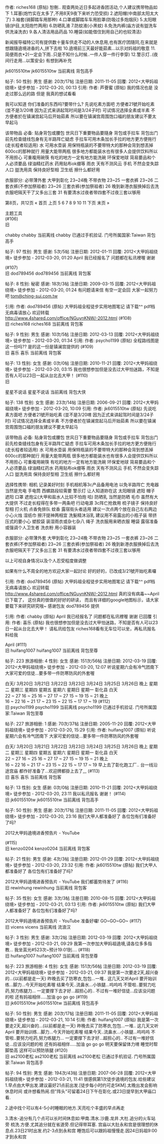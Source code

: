作者: riches168 (原帖)
恕刪..
观查两处近日多起进香团活动,个人建议携带物品如下
1.耳塞(炮竹实在太多了,不用8天9夜下来听力恐受损)
2.遮阳帽(中南部太阳太大了)
3.袖套(骑脚踏车用那种)
4.口罩或脚踏车车用脸罩(防吸过多炮烟灰)
5.太阳眼镜(护目,太阳炮竹两用)
6.防晒乳液
7.防蚊液(小黑蚊)
8.免洗内裤(庙方说有盥洗车供洗澡洗衣)
9.各人清洁用品药品
10.睡袋(如能借住到用自己的也较清洁)

新闻报导福特公司有提供数十量车供走不动的人休息用,也有医疗团隨同,在来就是想跟隨遶境进香的人,拼下去啦
10.遶境前三天最好能茹素...以示对妈祖的敬意
11.简便雨衣*2(一定会下雨..只是不知什么时候..一件人穿一件行李穿)
12.警示灯..(夜间行走用...以策安全)
有想到再补充

jk6015510tw  jk6015510tw 当前离线
背包高手

 	
帖子: 50
性别: 男生
感谢: 20次/17帖
注册日期: 2011-11-05
回覆: 2012<大甲妈祖绕境> 徒步参加 - 2012-03-20, 00:13
引用:
作者: 芦薈蜜 (原帖)
我的情况也是 没走过那么远的路 但是 我真的想试看看

我可以知道 你们准备的东西吗?要带什么?
先说吃素方面吧
方便者21號开始吃素
(並不是3/20唷 因为正式来讲起驾时间是3/24子时)
可试情况选择全素或半素
不方便者於在镇澜宫起马后开始茹素
所以要在镇澜宫周围饱口福的朋友建议不要太早起马

该带物品
必备:
贴身背包或腰包 世风日下重要物品要隨身
背包或手拉车 背包出门前先检查缝线包身有无半路阵亡疑虑
手拉车可用木条加长手拉的地方更方便拖行(走长程者较适用)
水 可用水壶装 用保特瓶装的不要带特大的那种会背到想丟掉600cc的那种就行 用量大能带两瓶 很多地方都能装水也有很多人会提供饮料所以不用担心
可重複用碗筷 有吃的地方一定有地方能洗碗 环保爱地球
简易要品和个人必须要品 绿油精红药水 药用贴布ok绷等
雨衣 天有不测风云
手机 不然会变失踪人口
盥洗用具 保持良好型相
卫生纸 擦什么都好用

衣服部分:
必带薄外套
大甲到彰化
23~24晚 不带衣物
23~25 一套衣裤
23~26 二套衣裤(不参加祭祖者)
23~26 三套衣裤(参加祭祖者)
26 晚到新港衣服换掉后去洗衣服吧隔天干了又多出三套
31 有要清水过夜者带四套不过夜三套以够用


 	
第8页，共12页	« 首页	上页	 5 	 6 	 7 	 8 	 9 	10	11	下页	末页 »	
 
主题工具  
(#106)  
旧
	
chabby  chabby 当前离线  chabby 已通过手机验证. 门号所属国家:Taiwan
背包高手

 	
帖子: 97
性别: 男生
感谢: 5次/5帖
注册日期: 2012-01-11
回覆: 2012<大甲妈祖绕境> 徒步参加 - 2012-03-20, 01:20
April 
我已经报名了
问题都在私讯裡喔
谢谢
 
 
(#107)  
旧
dod789456  dod789456 当前离线
背包客

 	
帖子: 8
性别: 秘密
感谢: 18次/3帖
注册日期: 2009-03-15
回覆: 2012<大甲妈祖绕境> 徒步参加 - 2012-03-20, 01:24
有问题请来信
有空一定会回
大家一起努力吧
tom@ching-sui.com.tw


引用:
作者: dod789456 (原帖)
大甲妈祖全程徒步实用地图笔记 请下载^^
pdf档 无病毒请放心
欢迎转载
http://www.4shared.com/office/NGuynKNW/-2012.html
(#108)  
旧
riches168  riches168 当前离线
背包客

 	
帖子: 9
性别: 男生
感谢: 10次/5帖
注册日期: 2012-03-13
回覆: 2012<大甲妈祖绕境> 徒步参加 - 2012-03-20, 01:34
引用:
作者: psycho1199 (原帖)
全程路线图是这一份吗??
是的这一份是镇澜宫提供的
(#109)  
旧
喜乐  喜乐 当前离线
背包客

 	
帖子: 13
性别: 女生
感谢: 0次/0帖
注册日期: 2010-11-21
回覆: 2012<大甲妈祖绕境> 徒步参加 - 2012-03-20, 03:15
我也很想参加但是没去过大甲怕迷路，不知是否有人可以23日一起从台北去大甲！
(#110)  
旧
	
星星不说话  星星不说话 当前离线
背包大侠

 	
帖子: 138
性别: 女生
感谢: 23次/14帖
注册日期: 2006-09-21
回覆: 2012<大甲妈祖绕境> 徒步参加 - 2012-03-20, 10:09
引用:
作者: jk6015510tw (原帖)
先说吃素方面吧
方便者21號开始吃素
(並不是3/20唷 因为正式来讲起驾时间是3/24子时)
可试情况选择全素或半素
不方便者於在镇澜宫起马后开始茹素
所以要在镇澜宫周围饱口福的朋友建议不要太早起马

该带物品
必备:
贴身背包或腰包 世风日下重要物品要隨身
背包或手拉车 背包出门前先检查缝线包身有无半路阵亡疑虑
手拉车可用木条加长手拉的地方更方便拖行(走长程者较适用)
水 可用水壶装 用保特瓶装的不要带特大的那种会背到想丟掉600cc的那种就行 用量大能带两瓶 很多地方都能装水也有很多人会提供饮料所以不用担心
可重複用碗筷 有吃的地方一定有地方能洗碗 环保爱地球
简易要品和个人必须要品 绿油精红药水 药用贴布ok绷等
雨衣 天有不测风云
手机 不然会变失踪人口
盥洗用具 保持良好型相
卫生纸 擦什么都好用

选择性携带:
相机 记录美好时刻
手机相机等3c产品备用电池 以免半路阵亡
充电器 当然是充电
手电筒 西螺路段较需要
警示灯 让人知道妳在这
太阳眼镜 遮阳
帽子 遮阳
口罩 遮炮尘(大甲和盐水人比较不怕炮 哈)
防晒乳 当然是防晒
毛巾 虽然有大大提供 不过走长程得在多带一两条吧
行动电源 3c阵亡抢救用
梳子镜子 保持良好型相
打火机 点香免排队
蚊香 露宿街头者适用 建议一次点两个放在自己左右两边 小心火烛
湿纸巾 擦汗提神两相宜
洗髮精沐浴乳 建议用不易露出的小瓶子装 带挤压式的要小心
塑胶袋 装湿雨衣或杂七杂八
绳子 洗衣服用来晒衣服
睡袋 露宿准备或强调个人卫生者
洗衣粉 用小容器装

衣服部分:
必带薄外套
大甲到彰化
23~24晚 不带衣物
23~25 一套衣裤
23~26 二套衣裤(不参加祭祖者)
23~26 三套衣裤(参加祭祖者)
26 晚到新港衣服换掉后去洗衣服吧隔天干了又多出三套
31 有要清水过夜者带四套不过夜三套以够用

以上可视自身情况以及个人忍受程度做调整

如果有什么不周全的地方欢迎大家一起討论
好的好的，已改成3/21號开始吃素囉


引用:
作者: dod789456 (原帖)
大甲妈祖全程徒步实用地图笔记 请下载^^
pdf档 无病毒请放心
欢迎转载
http://www.4shared.com/office/NGuynKNW/-2012.html
真的没有病毒~~April 已下载了，
这份真的很值的好好的研读，
而且有详细的google地图标示，请大家要载下来研究研究哦~
感谢包友 dod789456 提供

引用:
作者: chabby (原帖)
April 
我已经报名了
问题都在私讯裡喔
谢谢
已回覆
引用:
作者: 喜乐 (原帖)
我也很想参加但是没去过大甲怕迷路，不知是否有人可以23日一起从台北去大甲！
请私讯给包友 riches168看有无车位可以坐，再私讯报名料给我

April
(#111)  
旧
huifang1007  huifang1007 当前离线
背包至尊

 	
帖子: 223
旅游相册: 4
性别: 女生
感谢: 151次/56帖
注册日期: 2012-03-19
回覆: 2012<大甲妈祖绕境> 徒步参加 - 2012-03-20, 12:07
听说星期六会有冷气团南下
大家可爱的信徒...要多带一件防寒防风的外套喔

白天/	3月20日	3月21日	3月22日	3月23日	3月24日	3月25日	3月26日
晚上	星期二	星期三	星期四	星期五	星期六	星期日	星期一
彰化县	白天	
22 ~ 27	16 ~ 25	16 ~ 27	17 ~ 27	15 ~ 19	15 ~ 21
晚上	
16 ~ 22	16 ~ 21	17 ~ 23	15 ~ 22	15 ~ 17	17 ~ 19
(#112)  
旧
psycho1199  psycho1199 当前离线  psycho1199 已通过手机验证. 门号所属国家:Taiwan
背包至尊

 	
帖子: 227
旅游相册: 1
感谢: 70次/37帖
注册日期: 2005-11-20
回覆: 2012<大甲妈祖绕境> 徒步参加 - 2012-03-20, 15:29
引用:
作者: huifang1007 (原帖)
听说星期六会有冷气团南下
大家可爱的信徒...要多带一件防寒防风的外套喔

白天/	3月20日	3月21日	3月22日	3月23日	3月24日	3月25日	3月26日
晚上	星期二	星期三	星期四	星期五	星期六	星期日	星期一
彰化县	白天	
22 ~ 27	16 ~ 25	16 ~ 27	17 ~ 27	15 ~ 19	15 ~ 21
晚上	
16 ~ 22	16 ~ 21	17 ~ 23	15 ~ 22	15 ~ 17	17 ~ 19
早上去了彰化跑工厂..
台一线沿途宫庙 都作好准备了...欢迎牌都掛上去了,,,
(#113)  
旧
喜乐  喜乐 当前离线
背包客

 	
帖子: 13
性别: 女生
感谢: 0次/0帖
注册日期: 2010-11-21
回覆: 2012<大甲妈祖绕境> 徒步参加 - 2012-03-20, 23:11
我以私讯报名
谢谢！
(#114)  
旧
jk6015510tw  jk6015510tw 当前离线
背包高手

 	
帖子: 50
性别: 男生
感谢: 20次/17帖
注册日期: 2011-11-05
回覆: 2012<大甲妈祖绕境> 徒步参加 - 2012-03-20, 23:16
我们大甲人都准备好了
各位包有们准备好了吗?

2012大甲妈遶境进香预告片 - YouTube

(#115)  
旧
kenzo0204  kenzo0204 当前离线
背包客

 	
帖子: 21
性别: 男生
感谢: 4次/3帖
注册日期: 2012-01-29
回覆: 2012<大甲妈祖绕境> 徒步参加 - 2012-03-20, 23:32
引用:
作者: jk6015510tw (原帖)
我们大甲人都准备好了
各位包有们准备好了吗?

2012大甲妈遶境进香预告片 - YouTube
我们都蓄势待发了
(#116)  
旧
rewinhung  rewinhung 当前离线
背包客

 	
帖子: 35
性别: 女生
感谢: 3次/3帖
注册日期: 2010-08-15
回覆: 2012<大甲妈祖绕境> 徒步参加 - 2012-03-21, 03:13
引用:
作者: jk6015510tw (原帖)
我们大甲人都准备好了
各位包有们准备好了吗?

2012大甲妈遶境进香预告片 - YouTube
准备好囉! GO~GO~GO~
(#117)  
旧
vicens  vicens 当前离线
流浪汉

 	
帖子: 3
性别: 男生
感谢: 3次/2帖
注册日期: 2012-03-19
回覆: 2012<大甲妈祖绕境> 徒步参加 - 2012-03-21, 09:29
我第一次参加大甲妈祖遶境,请各位多多指教...
我坐莒光#523次~预计19:01到....
(#118)  
旧
huifang1007  huifang1007 当前离线
背包至尊

 	
帖子: 223
旅游相册: 4
性别: 女生
感谢: 151次/56帖
注册日期: 2012-03-19
回覆: 2012<大甲妈祖绕境> 徒步参加 - 2012-03-21, 09:37
我是第一次要走2天,超兴奋的...(以前都是走一天)
昨晚去买了防寒衣,包包...一堆..
这几天又听April 要开始训练...脚力...今天开始吃素喔
结果今天..流鼻水...小铁腿...呜呜呜
不管啦..要努力吃药,努力练腿力...
一定要撑下去才好...超担心的..
不过有一堆好信徒...应该没问题的啦
还有妈祖相伴.....加油 go go go
(#119)  
旧
jk6015510tw  jk6015510tw 当前离线
背包高手

 	
帖子: 50
性别: 男生
感谢: 20次/17帖
注册日期: 2011-11-05
回覆: 2012<大甲妈祖绕境> 徒步参加 - 2012-03-21, 10:14
引用:
作者: huifang1007 (原帖)
我是第一次要走2天,超兴奋的...(以前都是走一天)
昨晚去买了防寒衣,包包...一堆..
这几天又听April 要开始训练...脚力...今天开始吃素喔
结果今天..流鼻水...小铁腿...呜呜呜
不管啦..要努力吃药,努力练腿力...
一定要撑下去才好...超担心的..
不过有一堆好信徒...应该没问题的啦
还有妈祖相伴.....加油 go go go
明天要保留体力唷
睡觉时帮脚垫高
这样可以预防铁腿
(#120)  
旧
as2100老松  as2100老松 当前离线  as2100老松 已通过手机验证. 门号所属国家:Taiwan
背包高手

 	
帖子: 94
性别: 男生
感谢: 194次/43帖
注册日期: 2007-06-28
回覆: 2012<大甲妈祖绕境> 徒步参加 - 2012-03-21, 11:41
很感佩第1次徒步遶境的包友.给些建议
1.早点由大甲出发.建议最好21点前出发.[徒步每小时约可走5KM].太晚出发会影响休息时间
或许想看热闹.但"阵头"可留着24日下午在彰化.或23日提早到大甲庙口看.

2.途中找个可以有4-5小时睡眠的地方.天亮吃个丰盛的早点再走

3.清水-追分有几个点可以长时间休息如:甲南.清水.沙鹿.龙井.大杜.追分的火车站旁
梳洗.方便.尤其追分就在省道旁.但记得带耳塞.
宫庙以大肚永和宫是很理想的休息点.23日21时出发.约2-3点到永和宫
睡饱后可以跟妈祖慢慢走.因24日妈祖9:00才到永和宫



